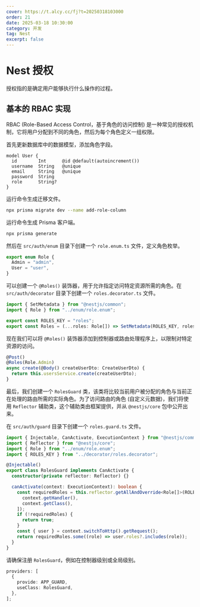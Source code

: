 ```yaml
---
cover: https://t.alcy.cc/fj?t=20250318103000
order: 21
date: 2025-03-18 10:30:00
category: 开发
tag: Nest
excerpt: false
---
```


# Nest 授权

授权指的是确定用户能够执行什么操作的过程。

## 基本的 RBAC 实现

RBAC (Role-Based Access Control，基于角色的访问控制) 是一种常见的授权机制，它将用户分配到不同的角色，然后为每个角色定义一组权限。

首先更新数据库中的数据模型，添加角色字段。

```schema title="schema.prisma"
model User {
  id        Int      @id @default(autoincrement())
  username  String   @unique
  email     String   @unique
  password  String
  role      String?
}
```

运行命令生成迁移文件。

```sh
npx prisma migrate dev --name add-role-column
```

运行命令生成 Prisma 客户端。

```sh
npx prisma generate
```

然后在 `src/auth/enum` 目录下创建一个 `role.enum.ts` 文件，定义角色枚举。

```typescript title="role.enum.ts"
export enum Role {
  Admin = "admin",
  User = "user",
}
```

可以创建一个 `@Roles()` 装饰器，用于允许指定访问特定资源所需的角色。在 `src/auth/decorator` 目录下创建一个 `roles.decorator.ts` 文件。

```typescript title="roles.decorator.ts"
import { SetMetadata } from "@nestjs/common";
import { Role } from "../enum/role.enum";

export const ROLES_KEY = "roles";
export const Roles = (...roles: Role[]) => SetMetadata(ROLES_KEY, roles);
```

现在我们可以将 `@Roles()` 装饰器添加到控制器或路由处理程序上，以限制对特定资源的访问。

```typescript {2}
@Post()
@Roles(Role.Admin)
async create(@Body() createUserDto: CreateUserDto) {
  return this.usersService.create(createUserDto);
}
```

最后，我们创建一个 `RolesGuard` 类，该类将比较当前用户被分配的角色与当前正在处理的路由所需的实际角色。为了访问路由的角色 (自定义元数据)，我们将使用 `Reflector` 辅助类，这个辅助类由框架提供，并从 `@nestjs/core` 包中公开出来。

在 `src/auth/guard` 目录下创建一个 `roles.guard.ts` 文件。

```typescript title="roles.guard.ts"
import { Injectable, CanActivate, ExecutionContext } from "@nestjs/common";
import { Reflector } from "@nestjs/core";
import { Role } from "../enum/role.enum";
import { ROLES_KEY } from "../decorator/roles.decorator";

@Injectable()
export class RolesGuard implements CanActivate {
  constructor(private reflector: Reflector) {}

  canActivate(context: ExecutionContext): boolean {
    const requiredRoles = this.reflector.getAllAndOverride<Role[]>(ROLES_KEY, [
      context.getHandler(),
      context.getClass(),
    ]);
    if (!requiredRoles) {
      return true;
    }
    const { user } = context.switchToHttp().getRequest();
    return requiredRoles.some((role) => user.roles?.includes(role));
  }
}
```

请确保注册 `RolesGuard`，例如在控制器级别或全局级别。

```typescript
providers: [
  {
    provide: APP_GUARD,
    useClass: RolesGuard,
  },
];
```
